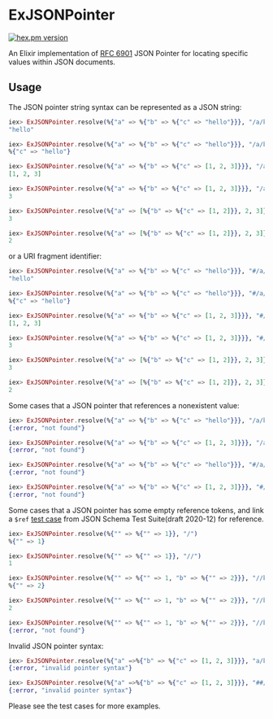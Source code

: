 # ExJSONPointer

[![hex.pm version](https://img.shields.io/hexpm/v/ex_json_pointer.svg?v=1)](https://hex.pm/packages/ex_json_pointer)

<!-- MDOC !-->

An Elixir implementation of [RFC 6901](https://www.rfc-editor.org/rfc/rfc6901.html) JSON Pointer for locating specific values within JSON documents.

## Usage

The JSON pointer string syntax can be represented as a JSON string:

```elixir
iex> ExJSONPointer.resolve(%{"a" => %{"b" => %{"c" => "hello"}}}, "/a/b/c")
"hello"

iex> ExJSONPointer.resolve(%{"a" => %{"b" => %{"c" => "hello"}}}, "/a/b")
%{"c" => "hello"}

iex> ExJSONPointer.resolve(%{"a" => %{"b" => %{"c" => [1, 2, 3]}}}, "/a/b/c")
[1, 2, 3]

iex> ExJSONPointer.resolve(%{"a" => %{"b" => %{"c" => [1, 2, 3]}}}, "/a/b/c/2")
3

iex> ExJSONPointer.resolve(%{"a" => [%{"b" => %{"c" => [1, 2]}}, 2, 3]}, "/a/2")
3

iex> ExJSONPointer.resolve(%{"a" => [%{"b" => %{"c" => [1, 2]}}, 2, 3]}, "/a/0/b/c/1")
2
```

or a URI fragment identifier:

```elixir
iex> ExJSONPointer.resolve(%{"a" => %{"b" => %{"c" => "hello"}}}, "#/a/b/c")
"hello"

iex> ExJSONPointer.resolve(%{"a" => %{"b" => %{"c" => "hello"}}}, "#/a/b")
%{"c" => "hello"}

iex> ExJSONPointer.resolve(%{"a" => %{"b" => %{"c" => [1, 2, 3]}}}, "#/a/b/c")
[1, 2, 3]

iex> ExJSONPointer.resolve(%{"a" => %{"b" => %{"c" => [1, 2, 3]}}}, "#/a/b/c/2")
3

iex> ExJSONPointer.resolve(%{"a" => [%{"b" => %{"c" => [1, 2]}}, 2, 3]}, "#/a/2")
3

iex> ExJSONPointer.resolve(%{"a" => [%{"b" => %{"c" => [1, 2]}}, 2, 3]}, "#/a/0/b/c/1")
2
```

Some cases that a JSON pointer that references a nonexistent value:

```elixir
iex> ExJSONPointer.resolve(%{"a" => %{"b" => %{"c" => "hello"}}}, "/a/b/d")
{:error, "not found"}

iex> ExJSONPointer.resolve(%{"a" => %{"b" => %{"c" => [1, 2, 3]}}}, "/a/b/c/4")
{:error, "not found"}

iex> ExJSONPointer.resolve(%{"a" => %{"b" => %{"c" => "hello"}}}, "#/a/b/d")
{:error, "not found"}

iex> ExJSONPointer.resolve(%{"a" => %{"b" => %{"c" => [1, 2, 3]}}}, "#/a/b/c/4")
{:error, "not found"}
```

Some cases that a JSON pointer has some empty reference tokens, and link a `$ref` [test case](https://github.com/json-schema-org/JSON-Schema-Test-Suite/blob/main/tests/draft2020-12/ref.json#L1023) from JSON Schema Test Suite(draft 2020-12) for reference.

```elixir
iex> ExJSONPointer.resolve(%{"" => %{"" => 1}}, "/")
%{"" => 1} 

iex> ExJSONPointer.resolve(%{"" => %{"" => 1}}, "//")
1

iex> ExJSONPointer.resolve(%{"" => %{"" => 1, "b" => %{"" => 2}}}, "//b")
%{"" => 2}

iex> ExJSONPointer.resolve(%{"" => %{"" => 1, "b" => %{"" => 2}}}, "//b/")
2

iex> ExJSONPointer.resolve(%{"" => %{"" => 1, "b" => %{"" => 2}}}, "//b///")
{:error, "not found"}
```

Invalid JSON pointer syntax:

```elixir
iex> ExJSONPointer.resolve(%{"a" =>%{"b" => %{"c" => [1, 2, 3]}}}, "a/b")
{:error, "invalid pointer syntax"}

iex> ExJSONPointer.resolve(%{"a" =>%{"b" => %{"c" => [1, 2, 3]}}}, "##/a")
{:error, "invalid pointer syntax"}

```

Please see the test cases for more examples.

